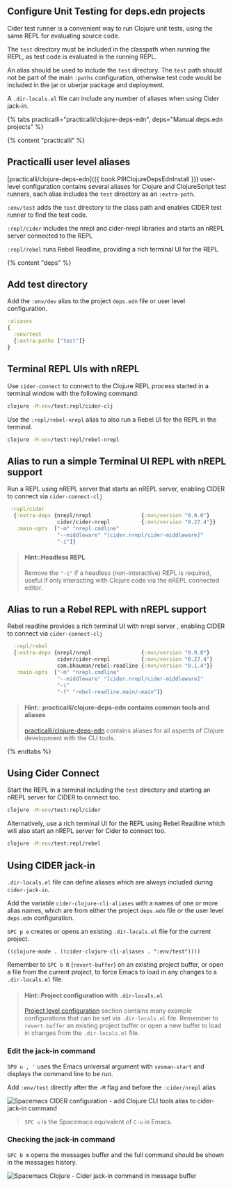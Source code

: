 ## Configure Unit Testing for deps.edn projects

Cider test runner is a convenient way to run Clojure unit tests, using the same REPL for evaluating source code.

The `test` directory must be included in the classpath when running the REPL, as test code is evaluated in the running REPL.

An alias should be used to include the `test` directory.  The `test` path should not be part of the main `:paths` configuration, otherwise test code would be included in the jar or uberjar package and deployment.

A `.dir-locals.el` file can include any number of aliases when using Cider jack-in.


{% tabs practicalli="practicalli/clojure-deps-edn", deps="Manual deps.edn projects" %}

{% content "practicalli" %}

## Practicalli user level aliases

[practicalli/clojure-deps-edn]({{ book.P9IClojureDepsEdnInstall }}) user-level configuration contains several aliases for Clojure and ClojureScript test runners, each alias includes the `test` directory as an `:extra-path`.

`:env/test` adds the `test` directory to the class path and enables CIDER test runner to find the test code.

`:repl/cider` includes the nrepl and cider-nrepl libraries and starts an nREPL server connected to the REPL

`:repl/rebel` runs Rebel Readline, providing a rich terminal UI for the REPL


{% content "deps" %}

## Add test directory

Add the `:env/dev` alias to the project `deps.edn` file or user level configuration.

```clojure
:aliases
{
  :env/test
  {:extra-paths ["test"]}
}
```

## Terminal REPL UIs with nREPL

Use `cider-connect` to connect to the Clojure REPL process started in a terminal window with the following command:

```bash
clojure -M:env/test:repl/cider-clj
```

Use the `:repl/rebel-nrepl` alias to also run a Rebel UI for the REPL in the terminal.

```bash
clojure -M:env/test:repl/rebel-nrepl
```


## Alias to run a simple Terminal UI REPL with nREPL support

Run a REPL using nREPL server that starts an nREPL server, enabling CIDER to connect via `cider-connect-clj`

```clojure
 :repl/cider
  {:extra-deps {nrepl/nrepl                {:mvn/version "0.9.0"}
                cider/cider-nrepl          {:mvn/version "0.27.4"}}
   :main-opts  ["-m" "nrepl.cmdline"
                "--middleware" "[cider.nrepl/cider-middleware]"
                "-i"]}
```

> #### Hint::Headless REPL
> Remove the `"-i"` if a headless (non-interactive) REPL is required, useful if only interacting with Clojure code via the nREPL connected editor.


## Alias to run a Rebel REPL with nREPL support

Rebel readline provides a rich terminal UI with nrepl server , enabling CIDER to connect via `cider-connect-clj`

```clojure
  :repl/rebel
  {:extra-deps {nrepl/nrepl                {:mvn/version "0.9.0"}
                cider/cider-nrepl          {:mvn/version "0.27.4"}
                com.bhauman/rebel-readline {:mvn/version "0.1.4"}}
   :main-opts  ["-m" "nrepl.cmdline"
                "--middleware" "[cider.nrepl/cider-middleware]"
                "-i"
                "-f" "rebel-readline.main/-main"]}
```

> #### Hint:: practicalli/clojure-deps-edn contains common tools and aliases
> [practicalli/clojure-deps-edn]({{book.P9IClojureDepsEdnInstall}}) contains aliases for all aspects of Clojure development with the CLI tools.

{% endtabs %}


## Using Cider Connect

Start the REPL in a terminal including the `test` directory and starting an nREPL server for CIDER to connect too.

```bash
clojure -M:env/test:repl/cider
```

Alternatively, use a rich terminal UI for the REPL using Rebel Readline which will also start an nREPL server for Cider to connect too.

```bash
clojure -M:env/test:repl/rebel
```


## Using CIDER jack-in

`.dir-locals.el` file can define aliases which are always included during `cider-jack-in`.

Add the variable `cider-clojure-cli-aliases` with a names of one or more alias names, which are from either the project `deps.edn` file or the user level `deps.edn` configuration.

`SPC p e` creates or opens an existing `.dir-locals.el` file for the current project.

```elisp
((clojure-mode . ((cider-clojure-cli-aliases . ":env/test"))))
```

Remember to `SPC b R` (`revert-buffer`) on an existing project buffer, or open a file from the current project, to force Emacs to load in any changes to a `.dir-locals.el` file.

> #### Hint::Project configuration with `.dir-locals.el`
> [Project level configuration](/clojure-projects/project-configuration.md) section contains many example configurations that can be set via `.dir-locals.el` file.  Remember to `revert-buffer` an existing project buffer or open a new buffer to load in changes from the `.dir-locals.el` file.

### Edit the jack-in command

`SPU u , '` uses the Emacs universal argument with `sesman-start` and displays the command line to be run.

Add `:env/test` directly after the `-M` flag and before the `:cider/nrepl` alias

![Spacemacs CIDER configuration - add Clojure CLI tools alias to cider-jack-in command](https://raw.githubusercontent.com/practicalli/graphic-design/live/spacemacs/screenshots/spacemacs-clojure-cider-jack-in-alias-env-test.png)

> `SPC u` is the Spacemacs equivalent of `C-u` in Emacs.


### Checking the jack-in command

`SPC b m` opens the messages buffer and the full command should be shown in the messages history.

![Spacemacs Clojure - Cider jack-in command in message buffer](https://raw.githubusercontent.com/practicalli/graphic-design/live/spacemacs/screenshots/spacemacs-clojure-jack-in-command-in-message-buffer.png)
